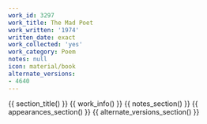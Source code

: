 ```yaml
---
work_id: 3297
work_title: The Mad Poet
work_written: '1974'
written_date: exact
work_collected: 'yes'
work_category: Poem
notes: null
icon: material/book
alternate_versions:
- 4640
---
```


{{ section_title() }}
{{ work_info() }}
{{ notes_section() }}
{{ appearances_section() }}
{{ alternate_versions_section() }}